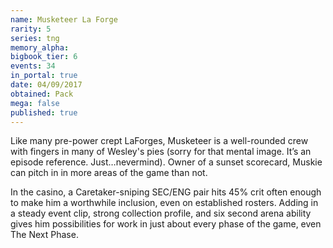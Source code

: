 ```yaml
---
name: Musketeer La Forge
rarity: 5
series: tng
memory_alpha:
bigbook_tier: 6
events: 34
in_portal: true
date: 04/09/2017
obtained: Pack
mega: false
published: true
---
```


Like many pre-power crept LaForges, Musketeer is a well-rounded crew with fingers in many of Wesley's pies (sorry for that mental image. It’s an episode reference. Just…nevermind). Owner of a sunset scorecard, Muskie can pitch in in more areas of the game than not.

In the casino, a Caretaker-sniping SEC/ENG pair hits 45% crit often enough to make him a worthwhile inclusion, even on established rosters. Adding in a steady event clip, strong collection profile, and six second arena ability gives him possibilities for work in just about every phase of the game, even The Next Phase.
